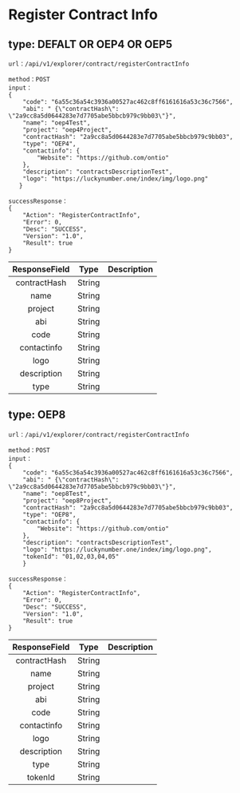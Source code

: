  # Register Contract Info

 ## type: DEFALT OR OEP4 OR OEP5

	url：/api/v1/explorer/contract/registerContractInfo

	method：POST
  	input：
	{
	    "code": "6a55c36a54c3936a00527ac462c8ff6161616a53c36c7566",
	    "abi": " {\"contractHash\": \"2a9cc8a5d0644283e7d7705abe5bbcb979c9bb03\"}",
	    "name": "oep4Test",
	    "project": "oep4Project",
	    "contractHash": "2a9cc8a5d0644283e7d7705abe5bbcb979c9bb03",
	    "type": "OEP4",
	    "contactinfo": {
	        "Website": "https://github.com/ontio"
		},
	    "description": "contractsDescriptionTest",
	    "logo": "https://luckynumber.one/index/img/logo.png"
       }

  	successResponse：
	{
	    "Action": "RegisterContractInfo",
	    "Error": 0,
	    "Desc": "SUCCESS",
	    "Version": "1.0",
	    "Result": true
	}

| ResponseField     |     Type |   Description   |
| :--------------: | :--------:| :------: |
| contractHash|   String|    |
| name|   String|  |
| project|   String|  |
| abi|   String|    |
| code|   String|    |
| contactinfo|	String|	  |
| logo|	String|	  |
| description|	String|	  |
| type|	String|	  |



 ## type: OEP8

	url：/api/v1/explorer/contract/registerContractInfo

	method：POST
  	input：
	{
	    "code": "6a55c36a54c3936a00527ac462c8ff6161616a53c36c7566",
	    "abi": " {\"contractHash\": \"2a9cc8a5d0644283e7d7705abe5bbcb979c9bb03\"}",
	    "name": "oep8Test",
	    "project": "oep8Project",
	    "contractHash": "2a9cc8a5d0644283e7d7705abe5bbcb979c9bb03",
	    "type": "OEP8",
	    "contactinfo": {
	        "Website": "https://github.com/ontio"
		},
	    "description": "contractsDescriptionTest",
	    "logo": "https://luckynumber.one/index/img/logo.png",
	    "tokenId": "01,02,03,04,05"
        }

  	successResponse：
	{
	    "Action": "RegisterContractInfo",
	    "Error": 0,
	    "Desc": "SUCCESS",
	    "Version": "1.0",
	    "Result": true
	}


| ResponseField     |     Type |   Description   |
| :--------------: | :--------:| :------: |
| contractHash|   String|    |
| name|   String|  |
| project|   String|  |
| abi|   String|    |
| code|   String|    |
| contactinfo|	String|	  |
| logo|	String|	  |
| description|	String|	  |
| type|	String|	  |
| tokenId|	String|	  |
